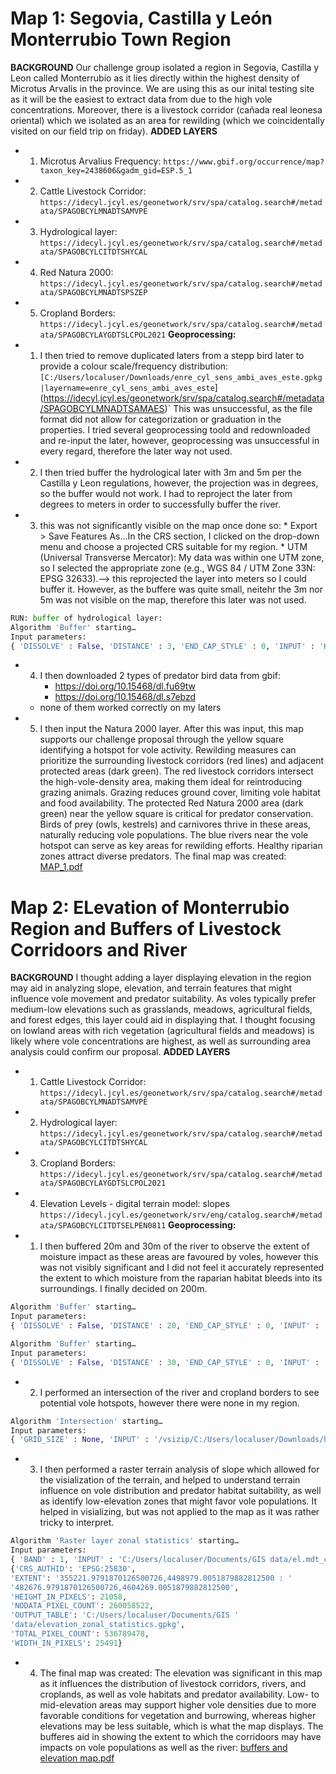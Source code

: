 # Map 1: Segovia, Castilla y León Monterrubio Town Region 
**BACKGROUND**
Our challenge group isolated a region in Segovia, Castilla y Leon called Monterrubio as it lies directly within the highest density of Microtus Arvalis in the province. We are using this as our inital testing site as it will be the easiest to extract data from due to the high vole concentrations. Moreover, there is a livestock corridor (cañada real leonesa oriental) which we isolated as an area for rewilding (which we coincidentally visited on our field trip on friday). 
**ADDED LAYERS**
* 1. Microtus Arvalius Frequency: `https://www.gbif.org/occurrence/map?taxon_key=2438606&gadm_gid=ESP.5_1`
* 2. Cattle Livestock Corridor: `https://idecyl.jcyl.es/geonetwork/srv/spa/catalog.search#/metadata/SPAGOBCYLMNADTSAMVPE`
* 3. Hydrological layer: `https://idecyl.jcyl.es/geonetwork/srv/spa/catalog.search#/metadata/SPAGOBCYLCITDTSHYCAL`
* 4. Red Natura 2000: `https://idecyl.jcyl.es/geonetwork/srv/spa/catalog.search#/metadata/SPAGOBCYLMNADTSPSZEP`
* 5. Cropland Borders: `https://idecyl.jcyl.es/geonetwork/srv/spa/catalog.search#/metadata/SPAGOBCYLAYGDTSLCPOL2021`
**Geoprocessing:** 
* 1. I then tried to remove duplicated laters from a stepp bird later to provide a colour scale/frequency distribution: `[C:/Users/localuser/Downloads/enre_cyl_sens_ambi_aves_este.gpkg|layername=enre_cyl_sens_ambi_aves_este`](https://idecyl.jcyl.es/geonetwork/srv/spa/catalog.search#/metadata/SPAGOBCYLMNADTSAMAES)`
This was unsuccessful, as the file format did not allow for categorization or graduation in the properties. I tried several geoprocessing toold and redownloaded and re-input the later, however, geoprocessing was unsuccessful in every regard, therefore the later way not used.
* 2. I then tried buffer the hydrological later with 3m and 5m per the Castilla y Leon regulations, however, the projection was in degrees, so the buffer would not work. I had to reproject the later from degrees to meters in order to successfully buffer the river. 
* 3. this was not significantly visible on the map once done so: *  Export > Save Features As...In the CRS section, I clicked on the drop-down menu and choose a projected CRS suitable for my region. * UTM (Universal Transverse Mercator): My data was within one UTM zone, so I selected the appropriate zone (e.g., WGS 84 / UTM Zone 33N: EPSG 32633).--> this reprojected the layer into meters so I could buffer it. However, as the buffere was quite small, neitehr the 3m nor 5m was not visible on the map, therefore this later was not used.
```python
RUN: buffer of hydrological layer:
Algorithm 'Buffer' starting…
Input parameters:
{ 'DISSOLVE' : False, 'DISTANCE' : 3, 'END_CAP_STYLE' : 0, 'INPUT' : 'Hydro_layer_M.gpkg|layername=hydro_M', 'JOIN_STYLE' : 0, 'MITER_LIMIT' : 2, 'OUTPUT' : 'TEMPORARY_OUTPUT', 'SEGMENTS' : 5, 'SEPARATE_DISJOINT' : False }
```
* 4. I then downloaded 2 types of predator bird data from gbif:
     * https://doi.org/10.15468/dl.fu69tw
     * https://doi.org/10.15468/dl.s7ebzd
  * none of them worked correctly on my laters
* 5. I then input the Natura 2000 layer. After this was input, this map supports our challenge proposal through the yellow square identifying a hotspot for vole activity. Rewilding measures can prioritize the surrounding livestock corridors (red lines) and adjacent protected areas (dark green). The red livestock corridors intersect the high-vole-density area, making them ideal for reintroducing grazing animals. Grazing reduces ground cover, limiting vole habitat and food availability. The protected Red Natura 2000 area (dark green) near the yellow square is critical for predator conservation. Birds of prey (owls, kestrels) and carnivores thrive in these areas, naturally reducing vole populations. The blue rivers near the vole hotspot can serve as key areas for rewilding efforts. Healthy riparian zones attract diverse predators. The final map was created: [MAP_1.pdf](https://github.com/user-attachments/files/17978379/MAP_1.pdf)

# Map 2: ELevation of Monterrubio Region and Buffers of Livestock Corridoors and River
**BACKGROUND**
I thought adding a layer displaying elevation in the region may aid in analyzing slope, elevation, and terrain features that might influence vole movement and predator suitability. As voles typically prefer medium-low elevations such as grasslands, meadows, agricultural fields, and forest edges, this layer could aid in displaying that. I thought focusing on lowland areas with rich vegetation (agricultural fields and meadows) is likely where vole concentrations are highest, as well as surrounding area analysis could confirm our proposal. 
**ADDED LAYERS**
* 1. Cattle Livestock Corridor: `https://idecyl.jcyl.es/geonetwork/srv/spa/catalog.search#/metadata/SPAGOBCYLMNADTSAMVPE`
* 2. Hydrological layer: `https://idecyl.jcyl.es/geonetwork/srv/spa/catalog.search#/metadata/SPAGOBCYLCITDTSHYCAL`
* 3. Cropland Borders: `https://idecyl.jcyl.es/geonetwork/srv/spa/catalog.search#/metadata/SPAGOBCYLAYGDTSLCPOL2021`
* 4. Elevation Levels - digital terrain model: slopes `https://idecyl.jcyl.es/geonetwork/srv/eng/catalog.search#/metadata/SPAGOBCYLCITDTSELPEN0811`
**Geoprocessing:**
* 1. I then buffered 20m and 30m of the river to observe the extent of moisture impact as these areas are favoured by voles, however this was not visibly significant and I did not feel it accurately represented the extent to which moisture from the raparian habitat bleeds into its surroundings. I finally decided on 200m. 
```python
Algorithm 'Buffer' starting…
Input parameters:
{ 'DISSOLVE' : False, 'DISTANCE' : 20, 'END_CAP_STYLE' : 0, 'INPUT' : '/vsizip/C:/Users/localuser/Downloads/hy.hidro_cyl_cursos.zip/hy.hidro_cyl_cursos.shp|layername=hy.hidro_cyl_cursos', 'JOIN_STYLE' : 0, 'MITER_LIMIT' : 2, 'OUTPUT' : 'C:/Users/localuser/Documents/GIS data/buffered_river_20.gpkg', 'SEGMENTS' : 5, 'SEPARATE_DISJOINT' : False }
```
```python
Algorithm 'Buffer' starting…
Input parameters:
{ 'DISSOLVE' : False, 'DISTANCE' : 30, 'END_CAP_STYLE' : 0, 'INPUT' : '/vsizip/C:/Users/localuser/Downloads/hy.hidro_cyl_cursos.zip/hy.hidro_cyl_cursos.shp|layername=hy.hidro_cyl_cursos', 'JOIN_STYLE' : 0, 'MITER_LIMIT' : 2, 'OUTPUT' : 'C:/Users/localuser/Documents/GIS data/buffer_river_30.gpkg', 'SEGMENTS' : 5, 'SEPARATE_DISJOINT' : False }
```
* 2. I performed an intersection of the river and cropland borders to see potential vole hotspots, however there were none in my region.
```python
Algorithm 'Intersection' starting…
Input parameters:
{ 'GRID_SIZE' : None, 'INPUT' : '/vsizip/C:/Users/localuser/Downloads/hy.hidro_cyl_cursos.zip/hy.hidro_cyl_cursos.shp|layername=hy.hidro_cyl_cursos', 'INPUT_FIELDS' : [], 'OUTPUT' : 'C:/Users/localuser/Documents/GIS data/intersect_riv_bord.gpkg', 'OVERLAY' : 'C:/Users/localuser/Documents/GIS data/map.osm|layername=lines', 'OVERLAY_FIELDS' : [], 'OVERLAY_FIELDS_PREFIX' : '' }
```
* 3. I then performed a raster terrain analysis of slope which allowed for the visialization of the terrain, and helped to understand terrain influence on vole distribution and predator habitat suitability, as well as identify low-elevation zones that might favor vole populations. It helped in visializing, but was not applied to the map as it was rather tricky to interpret. 
```python
Algorithm 'Raster layer zonal statistics' starting…
Input parameters:
{ 'BAND' : 1, 'INPUT' : 'C:/Users/localuser/Documents/GIS data/el.mdt_cyl_ori_005_sg/el.mdt_cyl_ori_005_sg.tif', 'OUTPUT_TABLE' : 'C:/Users/localuser/Documents/GIS data/elevation_zonal_statistics.gpkg', 'REF_LAYER' : 0, 'ZONES' : 'C:/Users/localuser/Documents/GIS data/el.mdt_cyl_ori_005_sg/el.mdt_cyl_ori_005_sg.tif', 'ZONES_BAND' : 1 }
{'CRS_AUTHID': 'EPSG:25830',
'EXTENT': '355221.9791870126500726,4498979.0051879882812500 : '
'482676.9791870126500726,4604269.0051879882812500',
'HEIGHT_IN_PIXELS': 21058,
'NODATA_PIXEL_COUNT': 260058522,
'OUTPUT_TABLE': 'C:/Users/localuser/Documents/GIS '
'data/elevation_zonal_statistics.gpkg',
'TOTAL_PIXEL_COUNT': 536789478,
'WIDTH_IN_PIXELS': 25491}
```
* 4. The final map was created: The elevation was significant in this map as it influences the distribution of livestock corridors, rivers, and croplands, as well as vole habitats and predator availability. Low- to mid-elevation areas may support higher vole densities due to more favorable conditions for vegetation and burrowing, whereas higher elevations may be less suitable, which is what the map displays. The bufferes aid in showing the extent to which the corridoors may have impacts on vole populations as well as the river: [buffers and elevation map.pdf](https://github.com/user-attachments/files/17978725/buffers.and.elevation.map.pdf)

